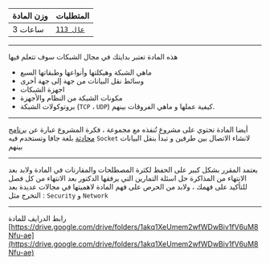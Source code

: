 | وزن المادة | المتطلبات |  
|---|---|  
| 3 ساعات | [`عال 113`](https://infosystems.blog/plan-study/course/CSC-113)|

---

هذه المادة تعتبر بدايتك في مجال الشبكات سوف تتعلم فيها

* ماهي الشبكة وهيكلتها وأنواعها وطبقاتها السبع
* وسائط نقل البيانات من جهة إلى جهة أخرى
* اجهزة الشبكات
* مكونات الشبكة من النظام والأجهزة
* بروتوكولات الشبكة (`TCP` ، `UDP`) كيفية عملها و ماهي الفروقات بينهم.

---

أيضا المادة تحتوي على مشروع تُنفذه مع مجموعة ، فكرة المشروع عبارة
عن [برنامج محادثة](https://github.com/DevMoath/chat-application) بلغة جافا وتستخدم فيه `Socket` لانشاء الاتصال بين طرفين
و تبدأ بنقل البيانات بينهم

---

يعتمد المقرر بشكل كبير على الحفظ لكثرة المصطلحات والمقارنات في المادة ولابد بعد الانتهاء من المذاكرة حل اسئلة التمارين
التي يرفقها الدكتور بعد الانتهاء من كل فصل للتأكيد على فهمك ، ولابد من الحرص على فهم المادة لاهميتها في مجالات عديدة بعد
التخرج مثل : `Security` و `Network`

---
رابط الدرايف للمادة
[https://drive.google.com/drive/folders/1akq1XeUmem2wfWDwBiv1fV6uM8Nfu-ae](https://drive.google.com/drive/folders/1akq1XeUmem2wfWDwBiv1fV6uM8Nfu-ae)
